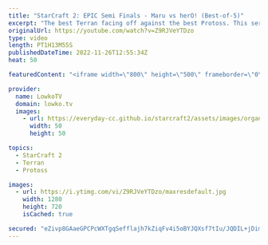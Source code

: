 ```yaml
---
title: "StarCraft 2: EPIC Semi Finals - Maru vs herO! (Best-of-5)"
excerpt: "The best Terran facing off against the best Protoss. This series of StarCraft 2 is the semi finals of Dreamhack Atlanta. Maru is considered to be the best Terran player of all time in SC2, and herO has once again grabbed the title of best Protoss after completing his military service some time ago. This"
originalUrl: https://youtube.com/watch?v=Z9RJVeYTDzo
type: video
length: PT1H13M55S
publishedDateTime: 2022-11-26T12:55:34Z
heat: 50

featuredContent: "<iframe width=\"800\" height=\"500\" frameborder=\"0\" src=\"https://www.youtube.com/embed/Z9RJVeYTDzo\" allow=\"accelerometer; autoplay; encrypted-media; gyroscope; picture-in-picture\" allowfullscreen></iframe>"

provider:
  name: LowkoTV
  domain: lowko.tv
  images:
    - url: https://everyday-cc.github.io/starcraft2/assets/images/organizations/lowko.tv-50x50.jpg
      width: 50
      height: 50

topics:
  - StarCraft 2
  - Terran
  - Protoss

images:
  - url: https://i.ytimg.com/vi/Z9RJVeYTDzo/maxresdefault.jpg
    width: 1280
    height: 720
    isCached: true

secured: "eZivp8GAaeGPCPcWXTgqSefflajh7kZiqFv4i5oBYJQXsf7tIu/JQDIL+jDimFChtbLdwwCoJs754uT4JPa5WivpxKHdKzVYtnJXsKNmOMzyilwQU45uKLlWqB2Yu++XhF9icy+Eqd1weucLms07qyDVWQfNE4k8rwkR7jpAbV5NgZMQQ795uVxZX6zhHDn3PcrODPv1BozOhHkNes3tOAbUjWz3c5QiZQ6qunXQcB+N+bh2acNsOjtDaYIyucisiyARHiBZqw/WzRkjRD77GmtKFj7x/3zedk0+1/r89GOOH9zrYZUW+Bp0Wx0SZ5F/486rC98ZPJTg2edIahZ++GI8hLalEYBX54c+cXn+Po6b7IsSiuFpgsZ731thQm+qG56Aw0ksfpaPw3VzXgOE/lufv3g5O1OmYFAMNUO/grGdVTN4CKJ7oEaPI7SETkgr;HdYGPvF6TvqATi3j8RwX5A=="
---
```


